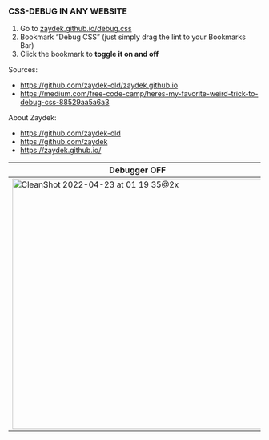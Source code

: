 ### CSS-DEBUG IN ANY WEBSITE

1. Go to [zaydek.github.io/debug.css](https://zaydek.github.io/debug.css)
2. Bookmark “Debug CSS” (just simply drag the lint to your Bookmarks Bar)
2. Click the bookmark to **toggle it on and off**

Sources:
- https://github.com/zaydek-old/zaydek.github.io
- https://medium.com/free-code-camp/heres-my-favorite-weird-trick-to-debug-css-88529aa5a6a3

About Zaydek:
- https://github.com/zaydek-old
- https://github.com/zaydek
- https://zaydek.github.io/


| Debugger OFF | Debugger ON |
|--------------|-------------|
|<img width="500" alt="CleanShot 2022-04-23 at 01 19 35@2x" src="https://user-images.githubusercontent.com/22046823/164816509-50f89cd7-6a71-4519-aa42-14c82fc2fdf9.png"> | <img width="500" alt="CleanShot 2022-04-23 at 01 19 20@2x" src="https://user-images.githubusercontent.com/22046823/164816495-4c46e3fc-a3c1-46c3-9baf-a4b9b001a614.png"> |
